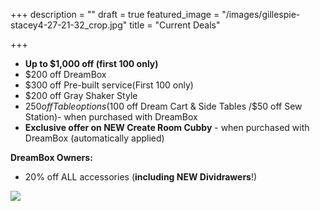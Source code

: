 +++
description = ""
draft = true
featured_image = "/images/gillespie-stacey4-27-21-32_crop.jpg"
title = "Current Deals"

+++

* **Up to $1,000 off (first 100 only)**
* $200 off DreamBox
* $300 off Pre-built service(First 100 only)
* $200 off Gray Shaker Style
* $250 off Table options ($100 off Dream Cart & Side Tables /$50 off Sew Station)- when purchased with DreamBox
* **Exclusive offer on NEW Create Room Cubby** - when purchased with DreamBox (automatically applied)

**DreamBox Owners:**

* 20% off ALL accessories (**including NEW Dividrawers**!)

![](/images/new-drawers-cubbyjpg.JPG)
